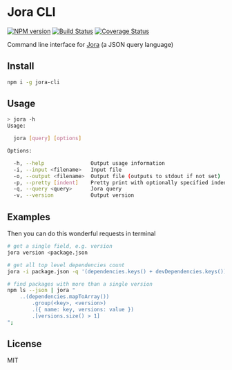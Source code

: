 # Jora CLI

[![NPM version](https://img.shields.io/npm/v/jora-cli.svg)](https://www.npmjs.com/package/jora-cli)
[![Build Status](https://travis-ci.org/discoveryjs/jora-cli.svg?branch=master)](https://travis-ci.org/discoveryjs/jora-cli)
[![Coverage Status](https://coveralls.io/repos/github/discoveryjs/jora-cli/badge.svg?branch=master)](https://coveralls.io/github/discoveryjs/jora-cli?)

Command line interface for [Jora](https://github.com/discoveryjs/jora) (a JSON query language)

## Install

```bash
npm i -g jora-cli
```

## Usage

```bash
> jora -h
Usage:

  jora [query] [options]

Options:

  -h, --help               Output usage information
  -i, --input <filename>   Input file
  -o, --output <filename>  Output file (outputs to stdout if not set)
  -p, --pretty [indent]    Pretty print with optionally specified indentation (4 spaces by default)
  -q, --query <query>      Jora query
  -v, --version            Output version
```

## Examples

Then you can do this wonderful requests in terminal
```bash
# get a single field, e.g. version
jora version <package.json

# get all top level dependencies count
jora -i package.json -q '(dependencies.keys() + devDependencies.keys()).size()'

# find packages with more than a single version
npm ls --json | jora "
    ..(dependencies.mapToArray())
        .group(<key>, <version>)
        .({ name: key, versions: value })
        .[versions.size() > 1]
";
```

## License

MIT
